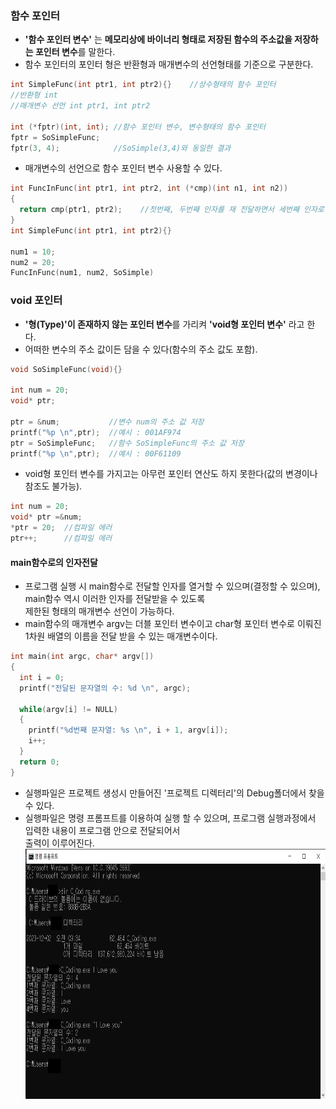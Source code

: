 ### 함수 포인터
* **'함수 포인터 변수'** 는 **메모리상에 바이너리 형태로 저장된 함수의 주소값을 저장하는 포인터 변수**를 말한다.
* 함수 포인터의 포인터 형은 반환형과 매개변수의 선언형태를 기준으로 구분한다.
```cpp
int SimpleFunc(int ptr1, int ptr2){}	//상수형태의 함수 포인터
//반환형 int
//매개변수 선언 int ptr1, int ptr2

int (*fptr)(int, int); //함수 포인터 변수, 변수형태의 함수 포인터
fptr = SoSimpleFunc;
fptr(3, 4);            //SoSimple(3,4)와 동일한 결과
```
* 매개변수의 선언으로 함수 포인터 변수 사용할 수 있다.
```cpp
int FuncInFunc(int ptr1, int ptr2, int (*cmp)(int n1, int n2))
{
  return cmp(ptr1, ptr2);    //첫번째, 두번째 인자를 재 전달하면서 세번째 인자로 전달된 함수를 호출
}
int SimpleFunc(int ptr1, int ptr2){}

num1 = 10;
num2 = 20;
FuncInFunc(num1, num2, SoSimple)
```
### void 포인터
* **'형(Type)'이 존재하지 않는 포인터 변수**를 가리켜 **'void형 포인터 변수'** 라고 한다.
* 어떠한 변수의 주소 값이든 담을 수 있다(함수의 주소 값도 포함).
```cpp
void SoSimpleFunc(void){}

int num = 20;
void* ptr;

ptr = &num;           //변수 num의 주소 값 저장
printf("%p \n",ptr);  //예시 : 001AF974
ptr = SoSimpleFunc;   //함수 SoSimpleFunc의 주소 값 저장
printf("%p \n",ptr);  //예시 : 00F61109
```
* void형 포인터 변수를 가지고는 아무런 포인터 연산도 하지 못한다(값의 변경이나 참조도 불가능).
```cpp
int num = 20;
void* ptr =&num;
*ptr = 20;	//컴파일 에러
ptr++;		//컴파일 에러
```
#### main함수로의 인자전달
* 프로그램 실행 시 main함수로 전달할 인자를 열거할 수 있으며(결정할 수 있으며), main함수 역시 이러한 인자를 전달받을 수 있도록 <br/>제한된 형태의 매개변수 선언이 가능하다.
* main함수의 매개변수 argv는 더블 포인터 변수이고 char형 포인터 변수로 이뤄진 1차원 배열의 이름을 전달 받을 수 있는 매개변수이다.

```cpp
int main(int argc, char* argv[])
{
  int i = 0;
  printf("전달된 문자열의 수: %d \n", argc);

  while(argv[i] != NULL)
  {
    printf("%d번째 문자열: %s \n", i + 1, argv[i]);
    i++;
  }
  return 0;
}
```
* 실행파일은 프로젝트 생성시 만들어진 '프로젝트 디렉터리'의 Debug폴더에서 찾을 수 있다.
* 실행파일은 명령 프롬프트를 이용하여 실행 할 수 있으며, 프로그램 실행과정에서 입력한 내용이 프로그램 안으로 전달되어서<br/> 출력이 이루어진다.<br/>
<img src = "https://github.com/YouAndMeToo3323/TIL/blob/main/C/image/main%ED%95%A8%EC%88%98_%EC%9D%B8%EC%9E%90%EC%A0%84%EB%8B%AC.png?raw=true" width ="850px" height= "400px" title = "명령프롬프트으로 실행"></img>
